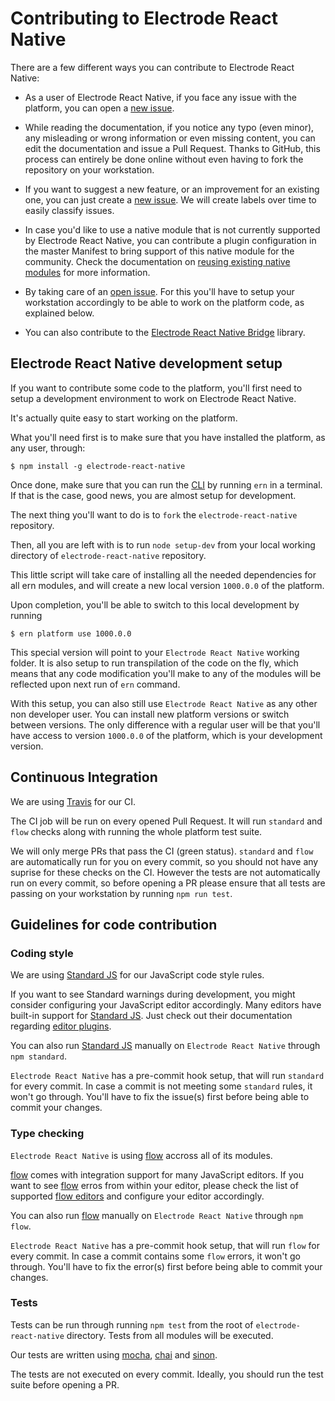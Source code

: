 # Contributing to Electrode React Native

There are a few different ways you can contribute to Electrode React Native:

- As a user of Electrode React Native, if you face any issue with the platform, you can open a [new issue].  

- While reading the documentation, if you notice any typo (even minor), any misleading or wrong information or even missing content, you can edit the documentation and issue a Pull Request. Thanks to GitHub, this process can entirely be done online without even having to fork the repository on your workstation.

- If you want to suggest a new feature, or an improvement for an existing one, you can just create a [new issue]. We will create labels over time to easily classify issues.

- In case you'd like to use a native module that is not currently supported by Electrode React Native, you can contribute a plugin configuration in the master Manifest to bring support of this native module for the community. Check the documentation on [reusing existing native modules](https://electrode.gitbooks.io/electrode-native/content/platform-parts/manifest.html#reusing-exiting-native-modules) for more information.

- By taking care of an [open issue]. For this you'll have to setup your workstation accordingly to be able to work on the platform code, as explained below.

- You can also contribute to the [Electrode React Native Bridge](https://github.com/electrode-io/react-native-electrode-bridge) library.

## Electrode React Native development setup

If you want to contribute some code to the platform, you'll first need to setup a development environment to work on Electrode React Native.

It's actually quite easy to start working on the platform.

What you'll need first is to make sure that you have installed the platform, as any user, through:   

`$ npm install -g electrode-react-native`

Once done, make sure that you can run the [CLI] by running `ern` in a terminal. If that is the case, good news, you are almost setup for development.

The next thing you'll want to do is to `fork` the `electrode-react-native` repository.

Then, all you are left with is to run `node setup-dev` from your local working directory of `electrode-react-native` repository.

This little script will take care of installing all the needed dependencies for all ern modules, and will create a new local version `1000.0.0` of the platform.

Upon completion, you'll be able to switch to this local development by running  

`$ ern platform use 1000.0.0`

This special version will point to your `Electrode React Native`  working folder. It is also setup to run transpilation of the code on the fly, which means that any code modification you'll make to any of the modules will be reflected upon next run of `ern` command.

With this setup, you can also still use `Electrode React Native` as any other non developer user. You can install new platform versions or switch between versions. The only difference with a regular user will be that you'll have access to version `1000.0.0` of the platform, which is your development version.

## Continuous Integration

We are using [Travis] for our CI.

The CI job will be run on every opened Pull Request. It will run `standard` and `flow` checks along with running the whole platform test suite. 

We will only merge PRs that pass the CI (green status). `standard` and `flow` are automatically run for you on every commit, so you should not have any suprise for these checks on the CI. However the tests are not automatically run on every commit, so before opening a PR please ensure that all tests are passing on your workstation by running `npm run test`.

## Guidelines for code contribution

### Coding style

We are using [Standard JS] for our JavaScript code style rules.

If you want to see Standard warnings during development, you might consider configuring your JavaScript editor accordingly. Many editors have built-in support for [Standard JS]. Just check out their documentation regarding [editor plugins].

You can also run [Standard JS] manually on `Electrode React Native` through `npm standard`.

`Electrode React Native` has a pre-commit hook setup, that will run `standard` for every commit. In case a commit is not meeting some `standard` rules, it won't go through. You'll have to fix the issue(s) first before being able to commit your changes.

### Type checking

`Electrode React Native` is using [flow] accross all of its modules. 

[flow] comes with integration support for many JavaScript editors. If you want to see [flow] erros from within your editor, please check the list of supported [flow editors] and configure your editor accordingly.

You can also run [flow] manually on `Electrode React Native` through `npm flow`.

`Electrode React Native` has a pre-commit hook setup, that will run `flow` for every commit. In case a commit contains some `flow` errors, it won't go through. You'll have to fix the error(s) first before being able to commit your changes.

### Tests

Tests can be run through running `npm test` from the root of `electrode-react-native` directory. Tests from all modules will be executed.

Our tests are written using [mocha], [chai] and [sinon].

The tests are not executed on every commit. Ideally, you should run the test suite before opening a PR.

[travis]: https://travis-ci.org/

[new issue]: https://github.com/electrode-io/electrode-react-native/issues/new

[open issue]: https://github.com/electrode-io/electrode-react-native/issues

[Electrode React Native Bridge]:https://github.com/electrode-io/react-native-electrode-bridge

[CLI]: https://github.com/electrode-io/electrode-react-native/blob/master/docs/platform-parts/cli.md#ern-local-client

[editor plugins]: https://standardjs.com/awesome.html#editor-plugins

[standard JS]: https://standardjs.com/

[flow]: https://flow.org/

[flow editors]: https://flow.org/en/docs/editors/

[mocha]: https://mochajs.org/

[chai]: http://chaijs.com/

[sinon]: http://sinonjs.org/